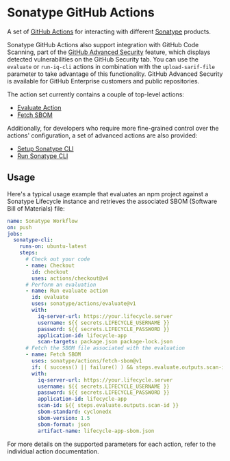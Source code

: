 <!--

     Copyright (c) 2023-present Sonatype, Inc. All rights reserved.
     Includes the third-party code listed at https://links.sonatype.com/products/clm/attributions.
     "Sonatype" is a trademark of Sonatype, Inc.

-->

# Sonatype GitHub Actions

A set of [GitHub Actions](https://github.com/features/actions) for interacting with different [Sonatype](https://www.sonatype.com/) products.

Sonatype GitHub Actions also support integration with GitHub Code Scanning, part of the [GitHub Advanced Security](https://docs.github.com/en/get-started/learning-about-github/about-github-advanced-security) feature, which displays detected vulnerabilities on the GitHub Security tab. You can use the `evaluate` or `run-iq-cli` actions in combination with the `upload-sarif-file` parameter to take advantage of this functionality. GitHub Advanced Security is available for GitHub Enterprise customers and public repositories.

The action set currently contains a couple of top-level actions:

- [Evaluate Action](evaluate/README.md)
- [Fetch SBOM](fetch-sbom/README.md)

Additionally, for developers who require more fine-grained control over the actions' configuration, a set of advanced actions are also provided:

- [Setup Sonatype CLI](setup-iq-cli/README.md)
- [Run Sonatype CLI](run-iq-cli/README.md)

## Usage

Here's a typical usage example that evaluates an npm project against a Sonatype Lifecycle instance and retrieves the associated SBOM (Software Bill of Materials) file:

```yaml
name: Sonatype Workflow
on: push
jobs:
  sonatype-cli:
    runs-on: ubuntu-latest
    steps:
      # Check out your code
      - name: Checkout
        id: checkout
        uses: actions/checkout@v4
      # Perform an evaluation 
      - name: Run evaluate action
        id: evaluate
        uses: sonatype/actions/evaluate@v1
        with:
          iq-server-url: https://your.lifecycle.server
          username: ${{ secrets.LIFECYCLE_USERNAME }}
          password: ${{ secrets.LIFECYCLE_PASSWORD }}
          application-id: lifecycle-app
          scan-targets: package.json package-lock.json
      # Fetch the SBOM file associated with the evaluation
      - name: Fetch SBOM
        uses: sonatype/actions/fetch-sbom@v1
        if: ( success() || failure() ) && steps.evaluate.outputs.scan-id 
        with:
          iq-server-url: https://your.lifecycle.server
          username: ${{ secrets.LIFECYCLE_USERNAME }}
          password: ${{ secrets.LIFECYCLE_PASSWORD }}
          application-id: lifecycle-app
          scan-id: ${{ steps.evaluate.outputs.scan-id }}
          sbom-standard: cyclonedx
          sbom-version: 1.5
          sbom-format: json
          artifact-name: lifecycle-app-sbom.json
```

For more details on the supported parameters for each action, refer to the individual action documentation.
